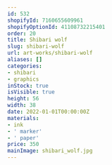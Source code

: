 ```yaml
---
id: 532
shopifyId: 7160655609961
shopifyOptionId: 41108732215401
order: 20
title: Shibari wolf
slug: shibari-wolf
url: art-works/shibari-wolf
aliases: []
categories:
- shibari
- graphics
inStock: true
isVisible: true
height: 56
width: 38
date: 2022-01-01T00:00:00Z
materials:
- ink
- ' marker'
- ' paper'
price: 350
mainImage: shibari_wolf.jpg
---
```

